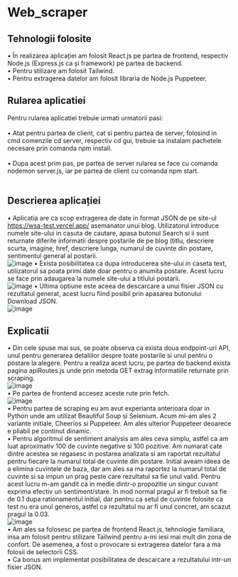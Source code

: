 # Web_scraper
## Tehnologii folosite
• În realizarea aplicației am folosit React.js pe partea de frontend, respectiv Node.js (Express.js ca și framework) pe partea de backend. <br/>
• Pentru stilizare am folosit Tailwind. <br/>
• Pentru extragerea datelor am folosit libraria de Node.js Puppeteer. <br/>
## Rularea aplicatiei
Pentru rularea aplicatiei trebuie urmati urmatorii pasi:<br/><br/>
• Atat pentru partea de client, cat si pentru partea de server, folosind in cmd comenzile cd server, respectiv cd gui, trebuie sa instalam pachetele necesare prin comanda npm install.<br/><br/>
• Dupa acest prim pas, pe partea de server rularea se face cu comanda nodemon server.js, iar pe partea de client cu comanda npm start.<br/><br/>
## Descrierea aplicației
• Aplicatia are ca scop extragerea de date in format JSON de pe site-ul https://wsa-test.vercel.app/ asemanator unui blog. Utilizatorul introduce numele site-ului in casuta de cautare, apasa butonul Search si ii sunt returnate diferite informatii despre postarile de pe blog (titlu, descriere scurta, imagine, href, descriere lunga, numarul de cuvinte din postare, sentimentul general al postarii.<br/>
![image](https://github.com/denisa-iordache/Web_scraper/assets/74931542/d835f9f4-ebae-4e9d-8f16-a02f7748b6f4)
• Exista posibilitatea ca dupa introducerea site-ului in caseta text, utilizatorul sa poata primi date doar pentru o anumita postare. Acest lucru se face prin adaugarea la numele site-ului a titlului postarii.<br/>
![image](https://github.com/denisa-iordache/Web_scraper/assets/74931542/cdff1b73-75c6-4aeb-93d4-b9d8323c653a)
• Ultima optiune este aceea de descarcare a unui fisier JSON cu rezultatul generat, acest lucru fiind posibil prin apasarea butonului Download JSON.<br/>
![image](https://github.com/denisa-iordache/Web_scraper/assets/74931542/4c67e44e-7c7b-4cdf-9912-6c4d15e515f1)
## Explicatii
• Din cele spuse mai sus, se poate observa ca exista doua endpoint-uri API, unul pentru generarea detaliilor despre toate postarile si unul pentru o postare la alegere. Pentru a realiza acest lucru, pe partea de backend exista pagina apiRoutes.js unde prin metoda GET extrag informatiile returnate prin scraping.<br/>
![image](https://github.com/denisa-iordache/Web_scraper/assets/74931542/18b0427c-18f5-48c7-8c8d-2c6d01c9cb15)
<br/>
• Pe partea de frontend accesez aceste rute prin fetch.<br/>
![image](https://github.com/denisa-iordache/Web_scraper/assets/74931542/be940736-2b23-40dc-b356-bac79e53e25f)
<br/>
• Pentru partea de scraping eu am avut experianta anterioara doar in Python unde am utilizat Beautiful Soup si Selenium. Acum mi-am ales 2 variante initiale, Cheerios si Puppeteer. Am ales ulterior Puppeteer deoarece e pliabil pe continut dinamic.<br/>
• Pentru algoritmul de sentiment analysis am ales ceva simplu, astfel ca am luat aproximativ 100 de cuvinte negative si 100 pozitive. Am numarat cate dintre acestea se regasesc in postarea analizata si am raportat rezultatul pentru fiecare la numarul total de cuvinte din postare. Initial aveam ideea de a elimina cuvintele de baza, dar am ales sa ma raportez la numarul total de cuvinte si sa impun un prag peste care rezultatul sa fie unul valid. Pentru acest lucru m-am gandit ca in medie dintr-o propozitie un singur cuvant exprima efectiv un sentiment/stare. In mod normal pragul ar fi trebuit sa fie de 0.1 dupa rationamentul initial, dar pentru ca setul de cuvinte folosite ca test nu era unul generos, astfel ca rezultatul nu ar fi unul concret, am scazut pragul la 0.03.<br/>
![image](https://github.com/denisa-iordache/Web_scraper/assets/74931542/fb5484ce-7c7b-4f1a-8652-51da0e8cb41e)
<br/>
• Am ales sa folosesc pe partea de frontend React.js, tehnologie familiara, insa am folosit pentru stilizare Tailwind pentru a-mi iesi mai mult din zona de confort. De asemenea, a fost o provocare si extragerea datelor fara a ma folosii de selectorii CSS.<br/>
• Ca bonus am implementat posibilitatea de descarcare a rezultatului intr-un fisier JSON.

